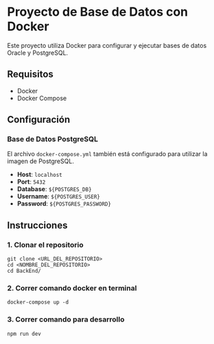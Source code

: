 # Proyecto de Base de Datos con Docker

Este proyecto utiliza Docker para configurar y ejecutar bases de datos Oracle y PostgreSQL.

## Requisitos

- Docker
- Docker Compose

## Configuración

### Base de Datos PostgreSQL

El archivo `docker-compose.yml` también está configurado para utilizar la imagen de PostgreSQL.

- **Host**: `localhost`
- **Port**: `5432`
- **Database**: `${POSTGRES_DB}`
- **Username**: `${POSTGRES_USER}`
- **Password**: `${POSTGRES_PASSWORD}`

## Instrucciones

### 1. Clonar el repositorio

```
git clone <URL_DEL_REPOSITORIO>
cd <NOMBRE_DEL_REPOSITORIO>
cd BackEnd/
```

### 2. Correr comando docker en terminal
```
docker-compose up -d
```

### 3. Correr comando para desarrollo
```
npm run dev
```
